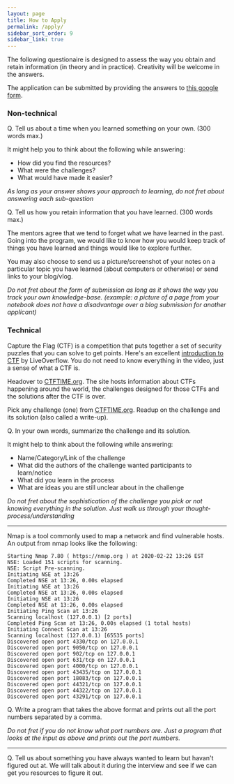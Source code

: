```yaml
---
layout: page
title: How to Apply
permalink: /apply/
sidebar_sort_order: 9
sidebar_link: true
---
```


The following questionaire is designed to assess the way you obtain and retain information (in theory and in practice).
Creativity will be welcome in the answers.

The application can be submitted by providing the answers
to [this google form](https://docs.google.com/forms/d/e/1FAIpQLSeKhcWN3VVSb-sYk0CPeXj0DDDaNIYn4Sz_fiWwKfpqWGUWnw/viewform).

### Non-technical 
Q. Tell us about a time when you learned something on your own. (300 words max.)

It might help you to think about the following while answering:  
- How did you find the resources?  
- What were the challenges?   
- What would have made it easier?   

*As long as your answer shows your approach to learning, do not fret about answering each sub-question*

Q. Tell us how you retain information that you have learned. (300 words max.)

The mentors agree that we tend to forget what we have learned in the past. 
Going into the program, we would like to know how you would keep track
of things you have learned and things would like to explore further.

You may also choose to send us a picture/screenshot of your notes 
on a particular topic you have learned (about computers or otherwise) 
or send links to your blog/vlog.

*Do not fret about the form of submission as long as it shows the way you track 
your own knowledge-base.
(example: a picture of a page from your notebook does not have a disadvantage 
over a blog submission for another applicant)*

### Technical
Capture the Flag (CTF) is a competition that puts together a set of security puzzles
that you can solve to get points. 
Here's an excellent [introduction to CTF](https://www.youtube.com/watch?v=8ev9ZX9J45A) 
by LiveOverflow. You do not need to know everything in the video, just a sense of 
what a CTF is.

Headover to [CTFTIME.org](https://ctftime.org/). The site hosts information about CTFs
happening around the world, the challenges designed for those CTFs and the solutions
after the CTF is over.

Pick any challenge (one) from [CTFTIME.org](https://ctftime.org/). Readup on the challenge
and its solution (also called a write-up).

Q. In your own words, summarize the challenge and its solution.

It might help to think about the following while answering:
- Name/Category/Link of the challenge
- What did the authors of the challenge wanted participants to learn/notice
- What did you learn in the process
- What are ideas you are still unclear about in the challenge

*Do not fret about the sophistication of the challenge you pick or not knowing
everything in the solution. Just walk us through your thought-process/understanding*

--------

Nmap is a tool commonly used to map a network and find vulnerable hosts.
An output from nmap looks like the following:
```
Starting Nmap 7.80 ( https://nmap.org ) at 2020-02-22 13:26 EST
NSE: Loaded 151 scripts for scanning.
NSE: Script Pre-scanning.
Initiating NSE at 13:26
Completed NSE at 13:26, 0.00s elapsed
Initiating NSE at 13:26
Completed NSE at 13:26, 0.00s elapsed
Initiating NSE at 13:26
Completed NSE at 13:26, 0.00s elapsed
Initiating Ping Scan at 13:26
Scanning localhost (127.0.0.1) [2 ports]
Completed Ping Scan at 13:26, 0.00s elapsed (1 total hosts)
Initiating Connect Scan at 13:26
Scanning localhost (127.0.0.1) [65535 ports]
Discovered open port 4330/tcp on 127.0.0.1
Discovered open port 9050/tcp on 127.0.0.1
Discovered open port 902/tcp on 127.0.0.1
Discovered open port 631/tcp on 127.0.0.1
Discovered open port 4000/tcp on 127.0.0.1
Discovered open port 43435/tcp on 127.0.0.1
Discovered open port 18083/tcp on 127.0.0.1
Discovered open port 44321/tcp on 127.0.0.1
Discovered open port 44322/tcp on 127.0.0.1
Discovered open port 43291/tcp on 127.0.0.1
```

Q. Write a program that takes the above format and prints
out all the port numbers separated by a comma.

*Do not fret if you do not know what port numbers are. Just
a program that looks at the input as above and prints out
the port numbers.*

-------


Q. Tell us about something you have always wanted to learn but 
havan't figured out at. We will talk about it during the
interview and see if we can get you resources to figure it out.
